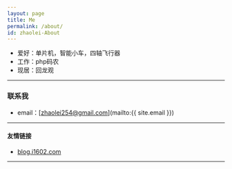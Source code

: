 ```yaml
---
layout: page
title: Me
permalink: /about/
id: zhaolei-About
---
```


*   爱好：单片机，智能小车，四轴飞行器
*   工作：php码农
*   现居：回龙观


---

### 联系我

* email：[zhaolei254@gmail.com](mailto:{{ site.email }})

---

#### 友情链接

* [blog.i1602.com](http://blog.i1602.com)
---

